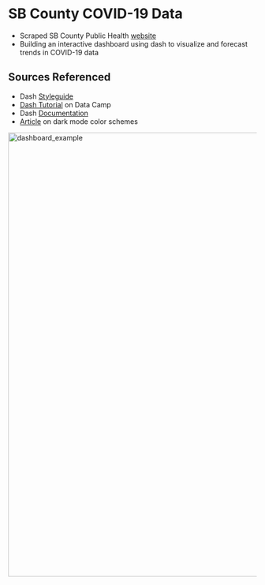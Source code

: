 # SB County COVID-19 Data
* Scraped SB County Public Health [website](https://publichealthsbc.org/status-reports/)      
* Building an interactive dashboard using dash to visualize and forecast trends in COVID-19 data 

## Sources Referenced   
* Dash [Styleguide](https://codepen.io/chriddyp/pen/dZVMbK)     
* [Dash Tutorial](https://www.datacamp.com/community/tutorials/learn-build-dash-python?utm_source=adwords_ppc&utm_campaignid=1565261270&utm_adgroupid=67750485268&utm_device=c&utm_keyword=&utm_matchtype=b&utm_network=g&utm_adpostion=&utm_creative=295208661496&utm_targetid=aud-299261629574:dsa-429603003980&utm_loc_interest_ms=&utm_loc_physical_ms=9031645&gclid=CjwKCAjwtNf6BRAwEiwAkt6UQlSmdbDhLHLgdjL4i0Zk2yoxg0N_5PAFsVQP1uH4GTCaTbDS0i2jnBoCW6gQAvD_BwE) on Data Camp   
* Dash [Documentation](https://dash.plotly.com/)    
* [Article](https://codeburst.io/50-shades-of-dark-mode-gray-d3e9907b1194) on dark mode color schemes     

<img src="https://github.com/bryandaetz1/SB_County_COVID-19_Data/blob/master/Images/dashboard.png" alt="dashboard_example" width = "900"/>
